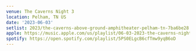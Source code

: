 ```yaml
---
venue: The Caverns Night 3
location: Pelham, TN US
date: '2023-06-03'
setlist: 2023/the-caverns-above-ground-amphitheater-pelham-tn-7ba6be28.html
apple: https://music.apple.com/us/playlist/06-03-2023-the-caverns-night-3/pl.u-WabZ6WYUyNJrmx
spotify: https://open.spotify.com/playlist/5PS0ELgcB6cfTmw9yqB6oD
---
```

